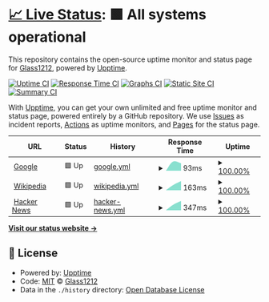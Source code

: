 # [📈 Live Status](https://demo.upptime.js.org): <!--live status--> **🟩 All systems operational**

This repository contains the open-source uptime monitor and status page for [Glass1212](https://demo.upptime.js.org), powered by [Upptime](https://github.com/upptime/upptime).

[![Uptime CI](https://github.com/Glass1212/Glass-Status/workflows/Uptime%20CI/badge.svg)](https://github.com/Glass1212/Glass-Status/actions?query=workflow%3A%22Uptime+CI%22)
[![Response Time CI](https://github.com/Glass1212/Glass-Status/workflows/Response%20Time%20CI/badge.svg)](https://github.com/Glass1212/Glass-Status/actions?query=workflow%3A%22Response+Time+CI%22)
[![Graphs CI](https://github.com/Glass1212/Glass-Status/workflows/Graphs%20CI/badge.svg)](https://github.com/Glass1212/Glass-Status/actions?query=workflow%3A%22Graphs+CI%22)
[![Static Site CI](https://github.com/Glass1212/Glass-Status/workflows/Static%20Site%20CI/badge.svg)](https://github.com/Glass1212/Glass-Status/actions?query=workflow%3A%22Static+Site+CI%22)
[![Summary CI](https://github.com/Glass1212/Glass-Status/workflows/Summary%20CI/badge.svg)](https://github.com/Glass1212/Glass-Status/actions?query=workflow%3A%22Summary+CI%22)

With [Upptime](https://upptime.js.org), you can get your own unlimited and free uptime monitor and status page, powered entirely by a GitHub repository. We use [Issues](https://github.com/Glass1212/Glass-Status/issues) as incident reports, [Actions](https://github.com/Glass1212/Glass-Status/actions) as uptime monitors, and [Pages](https://demo.upptime.js.org) for the status page.

<!--start: status pages-->
<!-- This summary is generated by Upptime (https://github.com/upptime/upptime) -->
<!-- Do not edit this manually, your changes will be overwritten -->
<!-- prettier-ignore -->
| URL | Status | History | Response Time | Uptime |
| --- | ------ | ------- | ------------- | ------ |
| <img alt="" src="https://icons.duckduckgo.com/ip3/www.google.com.ico" height="13"> [Google](https://www.google.com) | 🟩 Up | [google.yml](https://github.com/Glass1212/Glass-Status/commits/HEAD/history/google.yml) | <details><summary><img alt="Response time graph" src="./graphs/google/response-time-week.png" height="20"> 93ms</summary><br><a href="https://Glass1212.github.io/Glass-Status/history/google"><img alt="Response time 93" src="https://img.shields.io/endpoint?url=https%3A%2F%2Fraw.githubusercontent.com%2FGlass1212%2FGlass-Status%2FHEAD%2Fapi%2Fgoogle%2Fresponse-time.json"></a><br><a href="https://Glass1212.github.io/Glass-Status/history/google"><img alt="24-hour response time 65" src="https://img.shields.io/endpoint?url=https%3A%2F%2Fraw.githubusercontent.com%2FGlass1212%2FGlass-Status%2FHEAD%2Fapi%2Fgoogle%2Fresponse-time-day.json"></a><br><a href="https://Glass1212.github.io/Glass-Status/history/google"><img alt="7-day response time 93" src="https://img.shields.io/endpoint?url=https%3A%2F%2Fraw.githubusercontent.com%2FGlass1212%2FGlass-Status%2FHEAD%2Fapi%2Fgoogle%2Fresponse-time-week.json"></a><br><a href="https://Glass1212.github.io/Glass-Status/history/google"><img alt="30-day response time 93" src="https://img.shields.io/endpoint?url=https%3A%2F%2Fraw.githubusercontent.com%2FGlass1212%2FGlass-Status%2FHEAD%2Fapi%2Fgoogle%2Fresponse-time-month.json"></a><br><a href="https://Glass1212.github.io/Glass-Status/history/google"><img alt="1-year response time 93" src="https://img.shields.io/endpoint?url=https%3A%2F%2Fraw.githubusercontent.com%2FGlass1212%2FGlass-Status%2FHEAD%2Fapi%2Fgoogle%2Fresponse-time-year.json"></a></details> | <details><summary><a href="https://Glass1212.github.io/Glass-Status/history/google">100.00%</a></summary><a href="https://Glass1212.github.io/Glass-Status/history/google"><img alt="All-time uptime 100.00%" src="https://img.shields.io/endpoint?url=https%3A%2F%2Fraw.githubusercontent.com%2FGlass1212%2FGlass-Status%2FHEAD%2Fapi%2Fgoogle%2Fuptime.json"></a><br><a href="https://Glass1212.github.io/Glass-Status/history/google"><img alt="24-hour uptime 100.00%" src="https://img.shields.io/endpoint?url=https%3A%2F%2Fraw.githubusercontent.com%2FGlass1212%2FGlass-Status%2FHEAD%2Fapi%2Fgoogle%2Fuptime-day.json"></a><br><a href="https://Glass1212.github.io/Glass-Status/history/google"><img alt="7-day uptime 100.00%" src="https://img.shields.io/endpoint?url=https%3A%2F%2Fraw.githubusercontent.com%2FGlass1212%2FGlass-Status%2FHEAD%2Fapi%2Fgoogle%2Fuptime-week.json"></a><br><a href="https://Glass1212.github.io/Glass-Status/history/google"><img alt="30-day uptime 100.00%" src="https://img.shields.io/endpoint?url=https%3A%2F%2Fraw.githubusercontent.com%2FGlass1212%2FGlass-Status%2FHEAD%2Fapi%2Fgoogle%2Fuptime-month.json"></a><br><a href="https://Glass1212.github.io/Glass-Status/history/google"><img alt="1-year uptime 100.00%" src="https://img.shields.io/endpoint?url=https%3A%2F%2Fraw.githubusercontent.com%2FGlass1212%2FGlass-Status%2FHEAD%2Fapi%2Fgoogle%2Fuptime-year.json"></a></details>
| <img alt="" src="https://icons.duckduckgo.com/ip3/en.wikipedia.org.ico" height="13"> [Wikipedia](https://en.wikipedia.org) | 🟩 Up | [wikipedia.yml](https://github.com/Glass1212/Glass-Status/commits/HEAD/history/wikipedia.yml) | <details><summary><img alt="Response time graph" src="./graphs/wikipedia/response-time-week.png" height="20"> 163ms</summary><br><a href="https://Glass1212.github.io/Glass-Status/history/wikipedia"><img alt="Response time 163" src="https://img.shields.io/endpoint?url=https%3A%2F%2Fraw.githubusercontent.com%2FGlass1212%2FGlass-Status%2FHEAD%2Fapi%2Fwikipedia%2Fresponse-time.json"></a><br><a href="https://Glass1212.github.io/Glass-Status/history/wikipedia"><img alt="24-hour response time 167" src="https://img.shields.io/endpoint?url=https%3A%2F%2Fraw.githubusercontent.com%2FGlass1212%2FGlass-Status%2FHEAD%2Fapi%2Fwikipedia%2Fresponse-time-day.json"></a><br><a href="https://Glass1212.github.io/Glass-Status/history/wikipedia"><img alt="7-day response time 163" src="https://img.shields.io/endpoint?url=https%3A%2F%2Fraw.githubusercontent.com%2FGlass1212%2FGlass-Status%2FHEAD%2Fapi%2Fwikipedia%2Fresponse-time-week.json"></a><br><a href="https://Glass1212.github.io/Glass-Status/history/wikipedia"><img alt="30-day response time 163" src="https://img.shields.io/endpoint?url=https%3A%2F%2Fraw.githubusercontent.com%2FGlass1212%2FGlass-Status%2FHEAD%2Fapi%2Fwikipedia%2Fresponse-time-month.json"></a><br><a href="https://Glass1212.github.io/Glass-Status/history/wikipedia"><img alt="1-year response time 163" src="https://img.shields.io/endpoint?url=https%3A%2F%2Fraw.githubusercontent.com%2FGlass1212%2FGlass-Status%2FHEAD%2Fapi%2Fwikipedia%2Fresponse-time-year.json"></a></details> | <details><summary><a href="https://Glass1212.github.io/Glass-Status/history/wikipedia">100.00%</a></summary><a href="https://Glass1212.github.io/Glass-Status/history/wikipedia"><img alt="All-time uptime 100.00%" src="https://img.shields.io/endpoint?url=https%3A%2F%2Fraw.githubusercontent.com%2FGlass1212%2FGlass-Status%2FHEAD%2Fapi%2Fwikipedia%2Fuptime.json"></a><br><a href="https://Glass1212.github.io/Glass-Status/history/wikipedia"><img alt="24-hour uptime 100.00%" src="https://img.shields.io/endpoint?url=https%3A%2F%2Fraw.githubusercontent.com%2FGlass1212%2FGlass-Status%2FHEAD%2Fapi%2Fwikipedia%2Fuptime-day.json"></a><br><a href="https://Glass1212.github.io/Glass-Status/history/wikipedia"><img alt="7-day uptime 100.00%" src="https://img.shields.io/endpoint?url=https%3A%2F%2Fraw.githubusercontent.com%2FGlass1212%2FGlass-Status%2FHEAD%2Fapi%2Fwikipedia%2Fuptime-week.json"></a><br><a href="https://Glass1212.github.io/Glass-Status/history/wikipedia"><img alt="30-day uptime 100.00%" src="https://img.shields.io/endpoint?url=https%3A%2F%2Fraw.githubusercontent.com%2FGlass1212%2FGlass-Status%2FHEAD%2Fapi%2Fwikipedia%2Fuptime-month.json"></a><br><a href="https://Glass1212.github.io/Glass-Status/history/wikipedia"><img alt="1-year uptime 100.00%" src="https://img.shields.io/endpoint?url=https%3A%2F%2Fraw.githubusercontent.com%2FGlass1212%2FGlass-Status%2FHEAD%2Fapi%2Fwikipedia%2Fuptime-year.json"></a></details>
| <img alt="" src="https://icons.duckduckgo.com/ip3/news.ycombinator.com.ico" height="13"> [Hacker News](https://news.ycombinator.com) | 🟩 Up | [hacker-news.yml](https://github.com/Glass1212/Glass-Status/commits/HEAD/history/hacker-news.yml) | <details><summary><img alt="Response time graph" src="./graphs/hacker-news/response-time-week.png" height="20"> 347ms</summary><br><a href="https://Glass1212.github.io/Glass-Status/history/hacker-news"><img alt="Response time 347" src="https://img.shields.io/endpoint?url=https%3A%2F%2Fraw.githubusercontent.com%2FGlass1212%2FGlass-Status%2FHEAD%2Fapi%2Fhacker-news%2Fresponse-time.json"></a><br><a href="https://Glass1212.github.io/Glass-Status/history/hacker-news"><img alt="24-hour response time 422" src="https://img.shields.io/endpoint?url=https%3A%2F%2Fraw.githubusercontent.com%2FGlass1212%2FGlass-Status%2FHEAD%2Fapi%2Fhacker-news%2Fresponse-time-day.json"></a><br><a href="https://Glass1212.github.io/Glass-Status/history/hacker-news"><img alt="7-day response time 347" src="https://img.shields.io/endpoint?url=https%3A%2F%2Fraw.githubusercontent.com%2FGlass1212%2FGlass-Status%2FHEAD%2Fapi%2Fhacker-news%2Fresponse-time-week.json"></a><br><a href="https://Glass1212.github.io/Glass-Status/history/hacker-news"><img alt="30-day response time 347" src="https://img.shields.io/endpoint?url=https%3A%2F%2Fraw.githubusercontent.com%2FGlass1212%2FGlass-Status%2FHEAD%2Fapi%2Fhacker-news%2Fresponse-time-month.json"></a><br><a href="https://Glass1212.github.io/Glass-Status/history/hacker-news"><img alt="1-year response time 347" src="https://img.shields.io/endpoint?url=https%3A%2F%2Fraw.githubusercontent.com%2FGlass1212%2FGlass-Status%2FHEAD%2Fapi%2Fhacker-news%2Fresponse-time-year.json"></a></details> | <details><summary><a href="https://Glass1212.github.io/Glass-Status/history/hacker-news">100.00%</a></summary><a href="https://Glass1212.github.io/Glass-Status/history/hacker-news"><img alt="All-time uptime 100.00%" src="https://img.shields.io/endpoint?url=https%3A%2F%2Fraw.githubusercontent.com%2FGlass1212%2FGlass-Status%2FHEAD%2Fapi%2Fhacker-news%2Fuptime.json"></a><br><a href="https://Glass1212.github.io/Glass-Status/history/hacker-news"><img alt="24-hour uptime 100.00%" src="https://img.shields.io/endpoint?url=https%3A%2F%2Fraw.githubusercontent.com%2FGlass1212%2FGlass-Status%2FHEAD%2Fapi%2Fhacker-news%2Fuptime-day.json"></a><br><a href="https://Glass1212.github.io/Glass-Status/history/hacker-news"><img alt="7-day uptime 100.00%" src="https://img.shields.io/endpoint?url=https%3A%2F%2Fraw.githubusercontent.com%2FGlass1212%2FGlass-Status%2FHEAD%2Fapi%2Fhacker-news%2Fuptime-week.json"></a><br><a href="https://Glass1212.github.io/Glass-Status/history/hacker-news"><img alt="30-day uptime 100.00%" src="https://img.shields.io/endpoint?url=https%3A%2F%2Fraw.githubusercontent.com%2FGlass1212%2FGlass-Status%2FHEAD%2Fapi%2Fhacker-news%2Fuptime-month.json"></a><br><a href="https://Glass1212.github.io/Glass-Status/history/hacker-news"><img alt="1-year uptime 100.00%" src="https://img.shields.io/endpoint?url=https%3A%2F%2Fraw.githubusercontent.com%2FGlass1212%2FGlass-Status%2FHEAD%2Fapi%2Fhacker-news%2Fuptime-year.json"></a></details>

<!--end: status pages-->

[**Visit our status website →**](https://demo.upptime.js.org)

## 📄 License

- Powered by: [Upptime](https://github.com/upptime/upptime)
- Code: [MIT](./LICENSE) © [Glass1212](https://demo.upptime.js.org)
- Data in the `./history` directory: [Open Database License](https://opendatacommons.org/licenses/odbl/1-0/)
